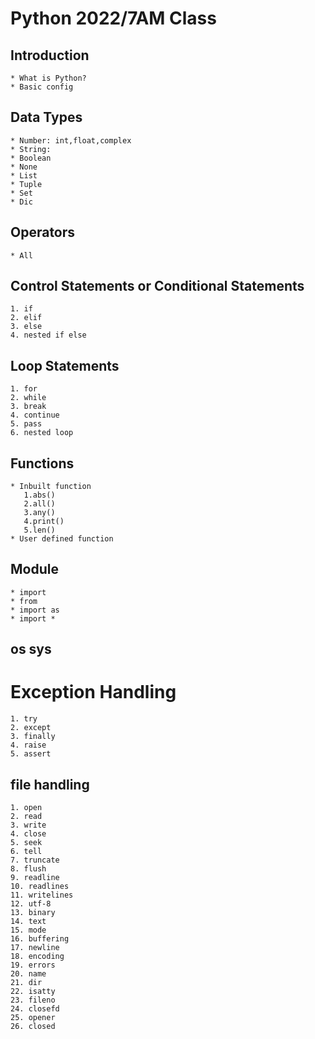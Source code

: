 # Python 2022/7AM Class

## Introduction

    * What is Python?
    * Basic config

## Data Types

    * Number: int,float,complex
    * String:
    * Boolean
    * None
    * List
    * Tuple
    * Set
    * Dic

## Operators

    * All

## Control Statements or Conditional Statements

    1. if
    2. elif
    3. else
    4. nested if else

## Loop Statements

    1. for
    2. while
    3. break
    4. continue
    5. pass
    6. nested loop

## Functions
    * Inbuilt function
       1.abs()
       2.all()
       3.any()  
       4.print()
       5.len()
    * User defined function


## Module
    * import
    * from
    * import as
    * import *

## os sys

# Exception Handling
    1. try
    2. except
    3. finally
    4. raise
    5. assert

## file handling
    1. open
    2. read
    3. write
    4. close
    5. seek
    6. tell
    7. truncate
    8. flush
    9. readline
    10. readlines
    11. writelines
    12. utf-8
    13. binary
    14. text
    15. mode
    16. buffering
    17. newline
    18. encoding
    19. errors
    20. name
    21. dir
    22. isatty
    23. fileno
    24. closefd
    25. opener
    26. closed

